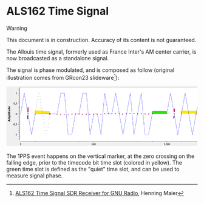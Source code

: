 # ALS162 Time Signal
> [!WARNING]
> This document is in construction. Accuracy of its content is not guaranteed.

The Allouis time signal, formerly used as France Inter's AM center carrier, is now broadcasted as a standalone signal.

The signal is phase modulated, and is composed as follow (original illustration comes from GRcon23 slideware[^1]):

![ALS162 Waveform](doc/als162_waveform.png)

The 1PPS event happens on the vertical marker, at the zero crossing on the falling edge, prior to the timecode bit time slot (colored in yellow).
The green time slot is defined as the "quiet" time slot, and can be used to measure signal phase.


[^1]: [ALS162 Time Signal SDR Receiver for GNU Radio](https://events.gnuradio.org/event/21/contributions/415/attachments/139/320/ALS162_slides_henningM1r.pdf), Henning Maier
